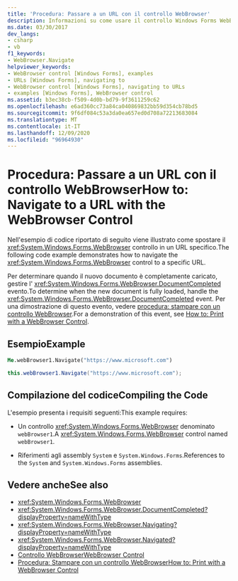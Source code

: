 ```yaml
---
title: 'Procedura: Passare a un URL con il controllo WebBrowser'
description: Informazioni su come usare il controllo Windows Forms WebBrowser. Navigate per passare a un URL specifico. Vengono inoltre fornite informazioni su come determinare quando viene caricato il nuovo documento.
ms.date: 03/30/2017
dev_langs:
- csharp
- vb
f1_keywords:
- WebBrowser.Navigate
helpviewer_keywords:
- WebBrowser control [Windows Forms], examples
- URLs [Windows Forms], navigating to
- WebBrowser control [Windows Forms], navigating to URLs
- examples [Windows Forms], WebBrowser control
ms.assetid: b3ec38cb-f509-4d0b-bd79-9f3611259c62
ms.openlocfilehash: e6ad360cc73a84ca040869832bb59d354cb78bd5
ms.sourcegitcommit: 9f6df084c53a3da0ea657ed0d708a72213683084
ms.translationtype: MT
ms.contentlocale: it-IT
ms.lasthandoff: 12/09/2020
ms.locfileid: "96964930"
---
```

# <a name="how-to-navigate-to-a-url-with-the-webbrowser-control"></a><span data-ttu-id="1dec3-104">Procedura: Passare a un URL con il controllo WebBrowser</span><span class="sxs-lookup"><span data-stu-id="1dec3-104">How to: Navigate to a URL with the WebBrowser Control</span></span>
<span data-ttu-id="1dec3-105">Nell'esempio di codice riportato di seguito viene illustrato come spostare il <xref:System.Windows.Forms.WebBrowser> controllo in un URL specifico.</span><span class="sxs-lookup"><span data-stu-id="1dec3-105">The following code example demonstrates how to navigate the <xref:System.Windows.Forms.WebBrowser> control to a specific URL.</span></span>

 <span data-ttu-id="1dec3-106">Per determinare quando il nuovo documento è completamente caricato, gestire l' <xref:System.Windows.Forms.WebBrowser.DocumentCompleted> evento.</span><span class="sxs-lookup"><span data-stu-id="1dec3-106">To determine when the new document is fully loaded, handle the <xref:System.Windows.Forms.WebBrowser.DocumentCompleted> event.</span></span> <span data-ttu-id="1dec3-107">Per una dimostrazione di questo evento, vedere [procedura: stampare con un controllo WebBrowser](how-to-print-with-a-webbrowser-control.md).</span><span class="sxs-lookup"><span data-stu-id="1dec3-107">For a demonstration of this event, see [How to: Print with a WebBrowser Control](how-to-print-with-a-webbrowser-control.md).</span></span>

## <a name="example"></a><span data-ttu-id="1dec3-108">Esempio</span><span class="sxs-lookup"><span data-stu-id="1dec3-108">Example</span></span>

```vb
Me.webBrowser1.Navigate("https://www.microsoft.com")
```

```csharp
this.webBrowser1.Navigate("https://www.microsoft.com");
```

## <a name="compiling-the-code"></a><span data-ttu-id="1dec3-109">Compilazione del codice</span><span class="sxs-lookup"><span data-stu-id="1dec3-109">Compiling the Code</span></span>
 <span data-ttu-id="1dec3-110">L'esempio presenta i requisiti seguenti:</span><span class="sxs-lookup"><span data-stu-id="1dec3-110">This example requires:</span></span>

- <span data-ttu-id="1dec3-111">Un controllo <xref:System.Windows.Forms.WebBrowser> denominato `webBrowser1`.</span><span class="sxs-lookup"><span data-stu-id="1dec3-111">A <xref:System.Windows.Forms.WebBrowser> control named `webBrowser1`.</span></span>

- <span data-ttu-id="1dec3-112">Riferimenti agli assembly `System` e `System.Windows.Forms`.</span><span class="sxs-lookup"><span data-stu-id="1dec3-112">References to the `System` and `System.Windows.Forms` assemblies.</span></span>

## <a name="see-also"></a><span data-ttu-id="1dec3-113">Vedere anche</span><span class="sxs-lookup"><span data-stu-id="1dec3-113">See also</span></span>

- <xref:System.Windows.Forms.WebBrowser>
- <xref:System.Windows.Forms.WebBrowser.DocumentCompleted?displayProperty=nameWithType>
- <xref:System.Windows.Forms.WebBrowser.Navigating?displayProperty=nameWithType>
- <xref:System.Windows.Forms.WebBrowser.Navigated?displayProperty=nameWithType>
- [<span data-ttu-id="1dec3-114">Controllo WebBrowser</span><span class="sxs-lookup"><span data-stu-id="1dec3-114">WebBrowser Control</span></span>](webbrowser-control-windows-forms.md)
- [<span data-ttu-id="1dec3-115">Procedura: Stampare con un controllo WebBrowser</span><span class="sxs-lookup"><span data-stu-id="1dec3-115">How to: Print with a WebBrowser Control</span></span>](how-to-print-with-a-webbrowser-control.md)
